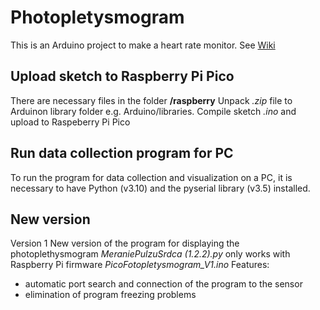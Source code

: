 # Photopletysmogram
This is an Arduino project to make a heart rate monitor.
See [Wiki](https://github.com/mateuskoOAMDG/fotopletysmogram/wiki/Fotopletyzmogram)

## Upload sketch to Raspberry Pi Pico

There are necessary files in the folder **/raspberry**
Unpack *.zip* file to Arduinon library folder e.g. Arduino/libraries.
Compile  sketch *.ino* and upload to Raspeberry Pi Pico

## Run data collection program for PC

To run the program for data collection and visualization on a PC, it is necessary to have Python (v3.10) and the pyserial library (v3.5) installed.

## New version ##
Version 1
New version of the program for displaying the photoplethysmogram *MeraniePulzuSrdca (1.2.2).py*
only works with Raspberry Pi firmware *PicoFotopletysmogram_V1.ino*
Features:
- automatic port search and connection of the program to the sensor
- elimination of program freezing problems


